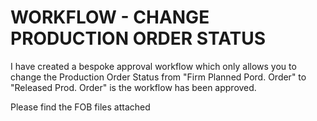 WORKFLOW - CHANGE PRODUCTION ORDER STATUS
==========================================

I have created a bespoke approval workflow which only allows you to change the Production Order Status from "Firm Planned Pord. Order" to "Released Prod. Order" is the workflow has been approved.

Please find the FOB files attached
